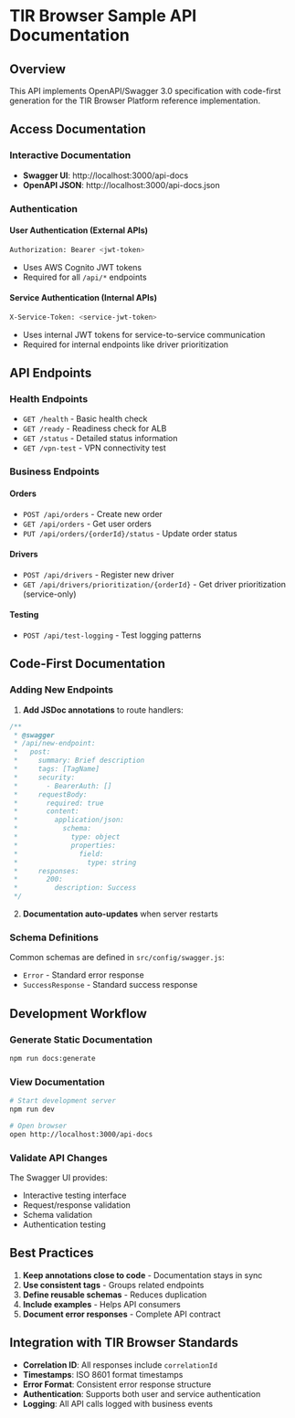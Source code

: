 # TIR Browser Sample API Documentation

## Overview

This API implements OpenAPI/Swagger 3.0 specification with code-first generation for the TIR Browser Platform reference implementation.

## Access Documentation

### Interactive Documentation
- **Swagger UI**: http://localhost:3000/api-docs
- **OpenAPI JSON**: http://localhost:3000/api-docs.json

### Authentication

#### User Authentication (External APIs)
```bash
Authorization: Bearer <jwt-token>
```
- Uses AWS Cognito JWT tokens
- Required for all `/api/*` endpoints

#### Service Authentication (Internal APIs)
```bash
X-Service-Token: <service-jwt-token>
```
- Uses internal JWT tokens for service-to-service communication
- Required for internal endpoints like driver prioritization

## API Endpoints

### Health Endpoints
- `GET /health` - Basic health check
- `GET /ready` - Readiness check for ALB
- `GET /status` - Detailed status information
- `GET /vpn-test` - VPN connectivity test

### Business Endpoints

#### Orders
- `POST /api/orders` - Create new order
- `GET /api/orders` - Get user orders
- `PUT /api/orders/{orderId}/status` - Update order status

#### Drivers
- `POST /api/drivers` - Register new driver
- `GET /api/drivers/prioritization/{orderId}` - Get driver prioritization (service-only)

#### Testing
- `POST /api/test-logging` - Test logging patterns

## Code-First Documentation

### Adding New Endpoints

1. **Add JSDoc annotations** to route handlers:
```javascript
/**
 * @swagger
 * /api/new-endpoint:
 *   post:
 *     summary: Brief description
 *     tags: [TagName]
 *     security:
 *       - BearerAuth: []
 *     requestBody:
 *       required: true
 *       content:
 *         application/json:
 *           schema:
 *             type: object
 *             properties:
 *               field:
 *                 type: string
 *     responses:
 *       200:
 *         description: Success
 */
```

2. **Documentation auto-updates** when server restarts

### Schema Definitions

Common schemas are defined in `src/config/swagger.js`:
- `Error` - Standard error response
- `SuccessResponse` - Standard success response

## Development Workflow

### Generate Static Documentation
```bash
npm run docs:generate
```

### View Documentation
```bash
# Start development server
npm run dev

# Open browser
open http://localhost:3000/api-docs
```

### Validate API Changes
The Swagger UI provides:
- Interactive testing interface
- Request/response validation
- Schema validation
- Authentication testing


## Best Practices

1. **Keep annotations close to code** - Documentation stays in sync
2. **Use consistent tags** - Groups related endpoints
3. **Define reusable schemas** - Reduces duplication
4. **Include examples** - Helps API consumers
5. **Document error responses** - Complete API contract

## Integration with TIR Browser Standards

- **Correlation ID**: All responses include `correlationId`
- **Timestamps**: ISO 8601 format timestamps
- **Error Format**: Consistent error response structure
- **Authentication**: Supports both user and service authentication
- **Logging**: All API calls logged with business events